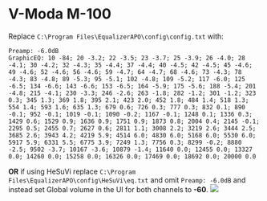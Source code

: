 # V-Moda M-100
Replace `C:\Program Files\EqualizerAPO\config\config.txt` with:
```
Preamp: -6.0dB
GraphicEQ: 10 -84; 20 -3.2; 22 -3.5; 23 -3.7; 25 -3.9; 26 -4.0; 28 -4.1; 30 -4.2; 32 -4.3; 35 -4.4; 37 -4.4; 40 -4.5; 42 -4.5; 45 -4.6; 49 -4.6; 52 -4.6; 56 -4.6; 59 -4.7; 64 -4.7; 68 -4.6; 73 -4.3; 78 -4.3; 83 -4.8; 89 -5.3; 95 -5.1; 102 -4.8; 109 -5.2; 117 -6.0; 125 -6.5; 134 -6.6; 143 -6.6; 153 -6.5; 164 -5.9; 175 -5.6; 188 -5.4; 201 -4.8; 215 -4.1; 230 -3.3; 246 -2.6; 263 -1.8; 282 -1.2; 301 -1.2; 323 0.3; 345 1.3; 369 1.8; 395 2.1; 423 2.0; 452 1.8; 484 1.4; 518 1.3; 554 1.4; 593 1.6; 635 1.3; 679 0.6; 726 0.3; 777 0.3; 832 0.1; 890 -0.1; 952 -0.1; 1019 -0.1; 1090 -0.2; 1167 -0.1; 1248 0.1; 1336 0.3; 1429 0.6; 1529 0.9; 1636 0.9; 1751 0.9; 1873 0.8; 2004 0.4; 2145 -0.1; 2295 0.5; 2455 0.7; 2627 0.6; 2811 1.1; 3008 2.2; 3219 2.6; 3444 2.5; 3685 2.6; 3943 4.2; 4219 5.9; 4514 6.0; 4830 6.0; 5168 6.0; 5530 6.0; 5917 5.9; 6331 5.5; 6775 3.9; 7249 1.3; 7756 0.3; 8299 -0.2; 8880 -2.5; 9502 -3.7; 10167 -3.6; 10879 -1.4; 11640 0.0; 12455 0.0; 13327 0.0; 14260 0.0; 15258 0.0; 16326 0.0; 17469 0.0; 18692 0.0; 20000 0.0
```
**OR** if using HeSuVi replace `C:\Program Files\EqualizerAPO\config\HeSuVi\eq.txt` and omit `Preamp: -6.0dB` and instead set Global volume in the UI for both channels to **-60**.
![](https://raw.githubusercontent.com/jaakkopasanen/AutoEq/master/results/Innerfidelity%202017/headphoncecom/onear/V-Moda%20M-100/V-Moda%20M-100.png)